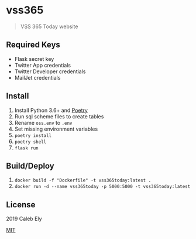 # vss365

> VSS 365 Today website


## Required Keys

* Flask secret key
* Twitter App credentials
* Twitter Developer credentials
* MailJet credentials

## Install

1. Install Python 3.6+ and [Poetry](https://poetry.eustace.io/)
1. Run sql scheme files to create tables
1. Rename `oss.env` to `.env`
1. Set missing environment variables
1. `poetry install`
1. `poetry shell`
1. `flask run`

## Build/Deploy

1. `docker build -f "Dockerfile" -t vss365today:latest .`
1. `docker run -d --name vss365today -p 5000:5000 -t vss365today:latest`

## License

2019 Caleb Ely

[MIT](LICENSE)
